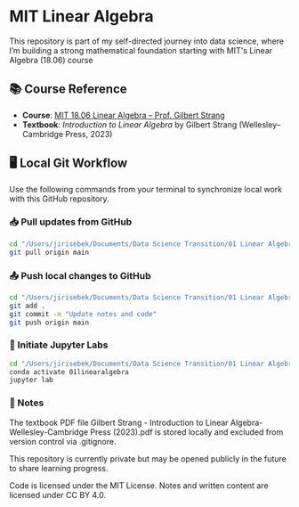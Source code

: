 # MIT Linear Algebra

This repository is part of my self-directed journey into data science, where I’m building a strong mathematical foundation starting with MIT's Linear Algebra (18.06) course

## 📚 Course Reference

- **Course**: [MIT 18.06 Linear Algebra – Prof. Gilbert Strang](https://ocw.mit.edu/courses/18-06sc-linear-algebra-fall-2011/)
- **Textbook**: *Introduction to Linear Algebra* by Gilbert Strang (Wellesley–Cambridge Press, 2023)

## 🖥️ Local Git Workflow

Use the following commands from your terminal to synchronize local work with this GitHub repository.

### 📥 Pull updates from GitHub

```bash
cd "/Users/jirisebek/Documents/Data Science Transition/01 Linear Algebra"
git pull origin main
```

### 📤 Push local changes to GitHub

```bash
cd "/Users/jirisebek/Documents/Data Science Transition/01 Linear Algebra"
git add .
git commit -m "Update notes and code"
git push origin main
```

### 📓 Initiate Jupyter Labs

```bash
cd "/Users/jirisebek/Documents/Data Science Transition/01 Linear Algebra"
conda activate 01linearalgebra
jupyter lab
```

### 📝 Notes

The textbook PDF file
Gilbert Strang - Introduction to Linear Algebra-Wellesley-Cambridge Press (2023).pdf
is stored locally and excluded from version control via .gitignore.

This repository is currently private but may be opened publicly in the future to share learning progress.

Code is licensed under the MIT License. Notes and written content are licensed under CC BY 4.0.